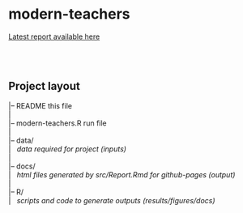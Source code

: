 modern-teachers
================

[Latest report available
here](https://datarichard.github.io/modern-teachers/)

<br>

<br>

## Project layout

\|– README this file  
\|  
\|– modern-teachers.R run file  
\|  
\|– data/  
\|   *data required for project (inputs)*  
\|  
\|– docs/  
\|   *html files generated by src/Report.Rmd for github-pages (output)*  
\|  
\|– R/  
\|   *scripts and code to generate outputs (results/figures/docs)*

<br>
